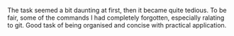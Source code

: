 The task seemed a bit daunting at first, then it became quite tedious.
To be fair, some of the commands I had completely forgotten, especially ralating to git.
Good task of being organised and concise with practical application.